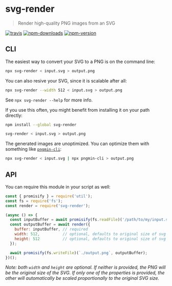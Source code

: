 # svg-render

> Render high-quality PNG images from an SVG

[![travis][travis.svg]][travis.link]
[![npm-downloads][npm-downloads.svg]][npm.link]
[![npm-version][npm-version.svg]][npm.link]

[travis.svg]: https://travis-ci.com/catdad-experiments/svg-render.svg?branch=master
[travis.link]: https://travis-ci.com/catdad-experiments/svg-render
[npm-downloads.svg]: https://img.shields.io/npm/dm/svg-render.svg
[npm.link]: https://www.npmjs.com/package/svg-render
[npm-version.svg]: https://img.shields.io/npm/v/svg-render.svg

## CLI

The easiest way to convert your SVG to a PNG is on the command line:

```bash
npx svg-render < input.svg > output.png
```

You can also resive your SVG, since it is scalable after all:

```bash
npx svg-render --width 512 < input.svg > output.png
```

See `npx svg-render --help` for more info.

If you use this often, you might benefit from installing it on your path directly:

```bash
npm install --global svg-render

svg-render < input.svg > output.png
```

The generated images are unoptimized. You can optimize them with something like [`pngmin-cli`](https://github.com/catdad-experiments/pngmin-cli):

```bash
npx svg-render < input.svg | npx pngmin-cli > output.png
```

## API

You can require this module in your script as well:

```javascript
const { promisify } = require('util');
const fs = require('fs');
const render = require('svg-render');

(async () => {
  const inputBuffer = await promisify(fs.readFile)('/path/to/my/input.svg');
  const outputBuffer = await render({
    buffer: inputBuffer, // required
    width: 512,          // optional, defaults to original size of svg
    height: 512          // optional, defaults to original size of svg
  });

  await promisify(fs.writeFile)(`./output.png`, outputBuffer);
})();
```

_Note: both `width` and `height` are optional. If neither is provided, the PNG will be the original size of the SVG. If only one of the properties is provided, the other will automatically be scaled proportionally to the original SVG size._
